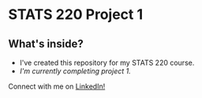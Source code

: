 <h1>STATS 220 Project 1</h1>

<h2><b>What's inside?</b></h2>
<ul>
   <li>I've created this repository for my STATS 220 course.</li>
   <li><i>I'm currently completing project 1.</i></li>
</ul>

<p>Connect with me on <a href="https://www.linkedin.com/in/orpita-khan-4b78331b0/" target="blank">LinkedIn!</a> </p>

